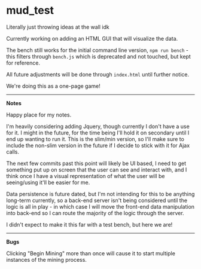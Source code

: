 # mud_test

Literally just throwing ideas at the wall idk

Currently working on adding an HTML GUI that will visualize the data.

The bench still works for the initial command line version, `npm run bench` - this filters through `bench.js` which is deprecated and not touched, but kept for reference.

All future adjustments will be done through `index.html` until further notice.

We're doing this as a one-page game!

---

**Notes**

Happy place for my notes.

I'm heavily considering adding Jquery, though currently I don't have a use for it. I might in the future, for the time being I'll hold it on secondary until I end up wanting to run it. This is the slim/min version, so I'll make sure to include the non-slim version in the future if I decide to stick with it for Ajax calls.

The next few commits past this point will likely be UI based, I need to get something put up on screen that the user can see and interact with, and I think once I have a visual representation of what the user will be seeing/using it'll be easier for me.

Data persistence is future dated, but I'm not intending for this to be anything long-term currently, so a back-end server isn't being considered until the logic is all in play - in which case I will move the front-end data manipulation into back-end so I can route the majority of the logic through the server.

I didn't expect to make it this far with a test bench, but here we are!

---

**Bugs**

Clicking "Begin Mining" more than once will cause it to start multiple instances of the mining process.
